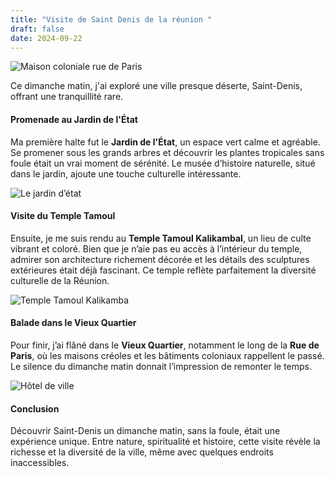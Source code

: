 ```yaml
---
title: "Visite de Saint Denis de la réunion "
draft: false
date: 2024-09-22
---
```

![Maison coloniale rue de Paris](/img/img_2817.jpeg "Maison coloniale rue de Paris")

Ce dimanche matin, j'ai exploré une ville presque déserte, Saint-Denis, offrant une tranquillité rare.

#### Promenade au Jardin de l'État

Ma première halte fut le **Jardin de l'État**, un espace vert calme et agréable. Se promener sous les grands arbres et découvrir les plantes tropicales sans foule était un vrai moment de sérénité. Le musée d’histoire naturelle, situé dans le jardin, ajoute une touche culturelle intéressante.

![Le jardin d’état ](/img/img_2819.jpeg "Le jardin d’état ")

#### Visite du Temple Tamoul

Ensuite, je me suis rendu au **Temple Tamoul Kalikambal**, un lieu de culte vibrant et coloré. Bien que je n’aie pas eu accès à l’intérieur du temple, admirer son architecture richement décorée et les détails des sculptures extérieures était déjà fascinant. Ce temple reflète parfaitement la diversité culturelle de la Réunion.

![Temple Tamoul Kalikamba](/img/img_2823.jpeg "Temple Tamoul Kalikamba")

#### Balade dans le Vieux Quartier

Pour finir, j’ai flâné dans le **Vieux Quartier**, notamment le long de la **Rue de Paris**, où les maisons créoles et les bâtiments coloniaux rappellent le passé. Le silence du dimanche matin donnait l’impression de remonter le temps.

![Hôtel de ville](/img/img_2833.jpeg "Hôtel de ville")

#### Conclusion

Découvrir Saint-Denis un dimanche matin, sans la foule, était une expérience unique. Entre nature, spiritualité et histoire, cette visite révèle la richesse et la diversité de la ville, même avec quelques endroits inaccessibles.
